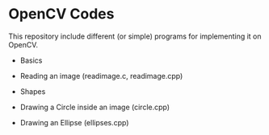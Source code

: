 OpenCV Codes
============

This repository include different (or simple) programs for implementing it on OpenCV.

* Basics
		
 *	Reading an image (readimage.c, readimage.cpp)

* Shapes

 *	Drawing a Circle inside an image (circle.cpp)
	
 *	Drawing an Ellipse (ellipses.cpp)

